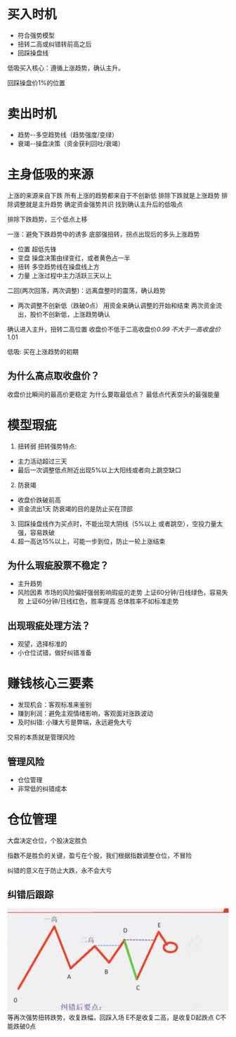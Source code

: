 # 买入时机
* 符合强势模型
* 扭转二高或纠错转前高之后
* 回踩操盘线

低吸买入核心：遵循上涨趋势，确认主升。


回踩操盘价1%的位置

# 卖出时机
* 趋势--多空趋势线（趋势强度/变绿）
* 衰竭--操盘决策（资金获利回吐/衰竭）


# 主身低吸的来源 #
上涨的来源来自下跌
所有上涨的趋势都来自于不创新低
排除下跌就是上涨趋势
排除调整就是主升趋势
确定资金强势共识
找到确认主升后的低吸点

排除下跌趋势，三个低点上移


一涨：避免下跌趋势中的诱多
底部强扭转，拐点出现后的多头上涨趋势
* 位置 超低先锋
* 变盘 操盘决策由绿变红，或者黄色占一半
* 扭转 多空趋势线在操盘线上方
* 力量 上涨过程中主力活跃三天以上

二回(两次回落，两次调整)：远离盘整时的震荡，确认趋势 
* 两次调整不创新低（跌破0点）
 用资金来确认调整的开始和结束
 两次资金流出，股价不创新低，上涨趋势确认
 
确认进入主升，扭转二高位置
收盘价不低于二高收盘价*0.99 不大于一高收盘价*1.01

低吸: 买在上涨趋势的初期


## 为什么高点取收盘价？
收盘价比瞬间的最高价更稳定
为什么要取最低点？
最低点代表空头的最强能量


# 模型瑕疵
1. 扭转弱
扭转强势特点:
* 主力活动超过三天
* 最后一次调整低点附近出现5%以上大阳线或者向上跳空缺口
2. 防衰竭
* 收盘价跌破前高
* 资金流出1天
防衰竭的目的是防止买在顶部
3. 回踩操盘线作为买点时，不能出现大阴线（5%以上 或者跳空），空投力量太强，容易跌破
4. 超一高达15%以上，可能一步到位，防止一轮上涨结束


## 为什么瑕疵股票不稳定？
 * 主升趋势 
 * 风险因素
 市场的风险偏好强弱影响瑕疵的走势
 上证60分钟/日线绿色，容易失败
 上证60分钟/日线红色，胜率提高
 总体胜率不如标准走势
 
## 出现瑕疵处理方法？
* 观望，选择标准的
* 小仓位试错，做好纠错准备


# 赚钱核心三要素
 * 发现机会：客观标准来鉴别
 * 赚到利润：避免主观情绪影响，客观面对涨跌波动
 * 及时纠错: 小赚大亏是弊端，永远避免大亏
 



交易的本质就是管理风险

## 管理风险
* 仓位管理
* 非常低的纠错成本


# 仓位管理
大盘决定仓位，个股决定胜负

指数不是胜负的关键，盈亏在个股，我们根据指数调整仓位，不冒险

纠错的意义在于防止大跌，永不会大亏


## 纠错后跟踪
![纠错](trade/jiucuo.png)
等再次强势扭转跌势，收复跌幅，回踩入场
E不是收复二高，是收复D起跌点
C不能跌破0点


